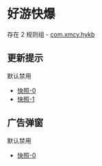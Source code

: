 # 好游快爆

存在 2 规则组 - [com.xmcy.hykb](/src/apps/com.xmcy.hykb.ts)

## 更新提示

默认禁用

- [快照-0](https://i.gkd.li/i/12870604)
- [快照-1](https://i.gkd.li/i/13297450)

## 广告弹窗

默认禁用

- [快照-0](https://i.gkd.li/i/13259427)

